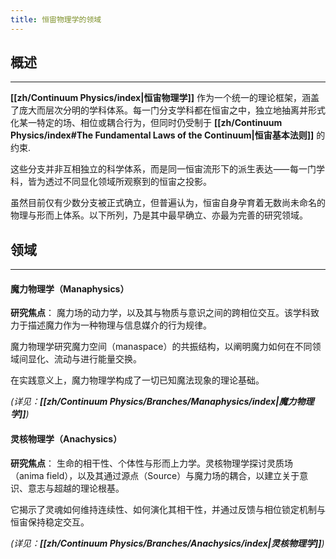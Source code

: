 ```yaml
---
title: 恒宙物理学的领域
---
```

## 概述
---
**[[zh/Continuum Physics/index|恒宙物理学]]** 作为一个统一的理论框架，涵盖了庞大而层次分明的学科体系。每一门分支学科都在恒宙之中，独立地抽离并形式化某一特定的场、相位或耦合行为，但同时仍受制于 **[[zh/Continuum Physics/index#The Fundamental Laws of the Continuum|恒宙基本法则]]** 的约束.

这些分支并非互相独立的科学体系，而是同一恒宙流形下的派生表达⸺每一门学科，皆为透过不同显化领域所观察到的恒宙之投影。

虽然目前仅有少数分支被正式确立，但普遍认为，恒宙自身孕育着无数尚未命名的物理与形而上体系。以下所列，乃是其中最早确立、亦最为完善的研究领域。
## 领域
---
#### 魔力物理学（Manaphysics）
**研究焦点**： 魔力场的动力学，以及其与物质与意识之间的跨相位交互。该学科致力于描述魔力作为一种物理与信息媒介的行为规律。

魔力物理学研究魔力空间（manaspace）的共振结构，以阐明魔力如何在不同领域间显化、流动与进行能量交换。

在实践意义上，魔力物理学构成了一切已知魔法现象的理论基础。

*(详见：**[[zh/Continuum Physics/Branches/Manaphysics/index|魔力物理学]]**)*
#### 灵核物理学（Anachysics）
**研究焦点**： 生命的相干性、个体性与形而上力学。灵核物理学探讨灵质场（anima field），以及其通过源点（Source）与魔力场的耦合，以建立关于意识、意志与超越的理论根基。

它揭示了灵魂如何维持连续性、如何演化其相干性，并通过反馈与相位锁定机制与恒宙保持稳定交互。

*(详见：**[[zh/Continuum Physics/Branches/Anachysics/index|灵核物理学]]**)*
